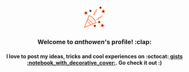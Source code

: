 
<div align="center">
        <br>
        <br>
        <br>
        <br>
        <img src="https://raw.githubusercontent.com/anthowen/anthowen/master/tada.svg?sanitize=true" width="60" height="60">
        <h3>Welcome to <i>anthowen</i>'s profile! :clap: </h3>
        <h4>I love to post my ideas, tricks and cool experiences on :octocat:<a href="https://bit.ly/3gK9oUr" target="_blank"> gists :notebook_with_decorative_cover:</a>. Go check it out :)</h4>
        <br>
        <br>
</div>
